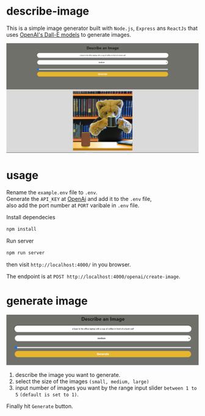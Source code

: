 # describe-image

This is a simple image generator built with `Node.js`, `Express` ans `ReactJs` that uses <a href="https://beta.openai.com/docs/guides/images">OpenAI's Dall-E models</a> to generate images.

<img src="./client/public/screen.png">

# usage
Rename the `example.env` file to `.env`.<br/>
Generate the `API_KEY` at <a href='https://beta.openai.com'>OpenAi</a> and add it to the `.env` file,<br/>
also add the port number at `PORT` varibale in `.env` file.

Install dependecies
```sh
npm install
```

Run server
```sh
npm run server
```
then visit `http://localhost:4000/` in you browser.

The endpoint is at `POST http://localhost:4000/openai/create-image`.


# generate image
<img src="./client/public/search.png">

1. describe the image you want to generate.
2. select the size of the images `(small, medium, large)`
3. input number of images you want by the range input slider `between 1 to 5` `(default is set to 1)`.

Finally hit `Generate` button.
